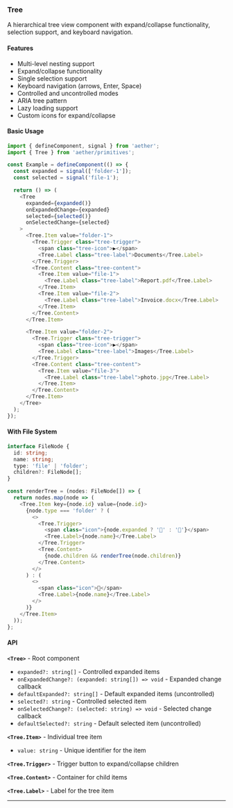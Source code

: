 ### Tree

A hierarchical tree view component with expand/collapse functionality, selection support, and keyboard navigation.

#### Features

- Multi-level nesting support
- Expand/collapse functionality
- Single selection support
- Keyboard navigation (arrows, Enter, Space)
- Controlled and uncontrolled modes
- ARIA tree pattern
- Lazy loading support
- Custom icons for expand/collapse

#### Basic Usage

```typescript
import { defineComponent, signal } from 'aether';
import { Tree } from 'aether/primitives';

const Example = defineComponent(() => {
  const expanded = signal(['folder-1']);
  const selected = signal('file-1');

  return () => (
    <Tree
      expanded={expanded()}
      onExpandedChange={expanded}
      selected={selected()}
      onSelectedChange={selected}
    >
      <Tree.Item value="folder-1">
        <Tree.Trigger class="tree-trigger">
          <span class="tree-icon">▶</span>
          <Tree.Label class="tree-label">Documents</Tree.Label>
        </Tree.Trigger>
        <Tree.Content class="tree-content">
          <Tree.Item value="file-1">
            <Tree.Label class="tree-label">Report.pdf</Tree.Label>
          </Tree.Item>
          <Tree.Item value="file-2">
            <Tree.Label class="tree-label">Invoice.docx</Tree.Label>
          </Tree.Item>
        </Tree.Content>
      </Tree.Item>

      <Tree.Item value="folder-2">
        <Tree.Trigger class="tree-trigger">
          <span class="tree-icon">▶</span>
          <Tree.Label class="tree-label">Images</Tree.Label>
        </Tree.Trigger>
        <Tree.Content class="tree-content">
          <Tree.Item value="file-3">
            <Tree.Label class="tree-label">photo.jpg</Tree.Label>
          </Tree.Item>
        </Tree.Content>
      </Tree.Item>
    </Tree>
  );
});
```

#### With File System

```typescript
interface FileNode {
  id: string;
  name: string;
  type: 'file' | 'folder';
  children?: FileNode[];
}

const renderTree = (nodes: FileNode[]) => {
  return nodes.map(node => (
    <Tree.Item key={node.id} value={node.id}>
      {node.type === 'folder' ? (
        <>
          <Tree.Trigger>
            <span class="icon">{node.expanded ? '📂' : '📁'}</span>
            <Tree.Label>{node.name}</Tree.Label>
          </Tree.Trigger>
          <Tree.Content>
            {node.children && renderTree(node.children)}
          </Tree.Content>
        </>
      ) : (
        <>
          <span class="icon">📄</span>
          <Tree.Label>{node.name}</Tree.Label>
        </>
      )}
    </Tree.Item>
  ));
};
```

#### API

**`<Tree>`** - Root component
- `expanded?: string[]` - Controlled expanded items
- `onExpandedChange?: (expanded: string[]) => void` - Expanded change callback
- `defaultExpanded?: string[]` - Default expanded items (uncontrolled)
- `selected?: string` - Controlled selected item
- `onSelectedChange?: (selected: string) => void` - Selected change callback
- `defaultSelected?: string` - Default selected item (uncontrolled)

**`<Tree.Item>`** - Individual tree item
- `value: string` - Unique identifier for the item

**`<Tree.Trigger>`** - Trigger button to expand/collapse children

**`<Tree.Content>`** - Container for child items

**`<Tree.Label>`** - Label for the tree item

---


